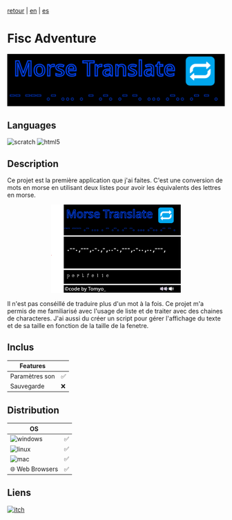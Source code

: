 [retour](README.md) | [en](translation/en/morse-translatori.md) | [es](translation/es/morse-translator.md)
  
# Fisc Adventure

<p align="center">
  <img src="/image/morse-translator-logo.png" width="600" alt="Morse Translator logo">
</p>

## Languages

<img alt="scratch" src="https://img.shields.io/badge/Scratch-FF6F00?style=for-the-badge&logo=Scratch&logoColor=white"/> <img alt="html5" src="https://img.shields.io/badge/HTML5-E34F26?style=for-the-badge&logo=html5&logoColor=white"/>

## Description
Ce projet est la première application que j'ai faites. C'est une conversion de mots en morse en utilisant deux listes pour avoir les équivalents des lettres en morse.
  
<p align="center">
  <img src="/image/morse-translator-main-page.png" width="300" alt="morse translator main page">
</p>
   
Il n'est pas conséillé de traduire plus d'un mot à la fois. Ce projet m'a permis de me familiarisé avec l'usage de liste et de traiter avec des chaines de characteres. J'ai aussi du créer un script pour gérer l'affichage du texte et de sa taille en fonction de la taille de la fenetre.


## Inclus

| Features | |
|---------------|---------------|
| Paramètres son | ✅ |
| Sauvegarde | ❌ |

## Distribution

| OS | |
|---------------|---------------|
| <img alt="windows" src="https://img.shields.io/badge/Windows-0078D6?style=for-the-badge&logo=windows&logoColor=white"/> | ✅ |
| <img alt="linux" src="https://img.shields.io/badge/Linux-FCC624?style=for-the-badge&logo=linux&logoColor=black"/> | ✅ |
| <img alt="mac" src="https://img.shields.io/badge/mac%20os-000000?style=for-the-badge&logo=apple&logoColor=white"/> | ✅ |
| 🌐 Web Browsers | ✅ |


## Liens

<a target="_blank" href="https://github.com/nico-tome/Morse-Translate">
      <img alt="itch" src="https://img.shields.io/badge/GitHub-100000?style=for-the-badge&logo=github&logoColor=white">
</a>
